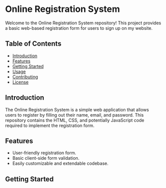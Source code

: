 # Online Registration System

Welcome to the Online Registration System repository! This project provides a basic web-based registration form for users to sign up on my website.

## Table of Contents

- [Introduction](#introduction)
- [Features](#features)
- [Getting Started](#getting-started)
- [Usage](#usage)
- [Contributing](#contributing)
- [License](#license)

## Introduction

The Online Registration System is a simple web application that allows users to register by filling out their name, email, and password. This repository contains the HTML, CSS, and potentially JavaScript code required to implement the registration form.

## Features

- User-friendly registration form.
- Basic client-side form validation.
- Easily customizable and extendable codebase.

## Getting Started


